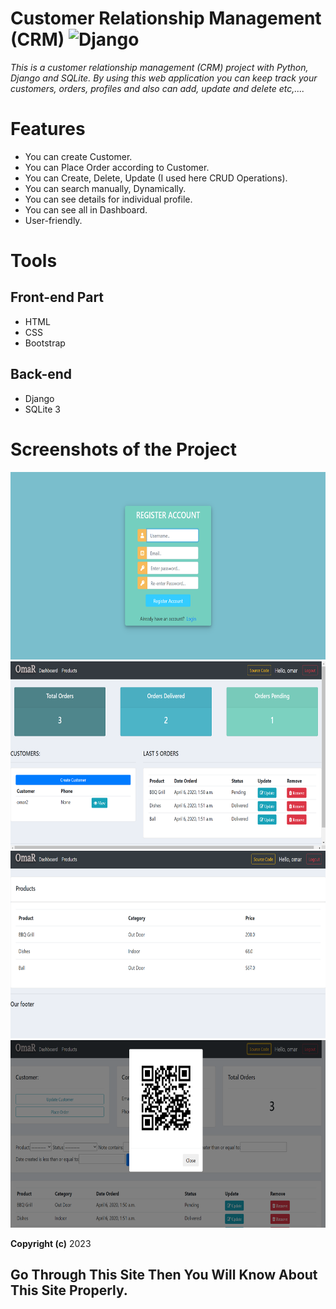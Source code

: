 # Customer Relationship Management (CRM) ![Django](https://img.shields.io/badge/-Django-%23092E20?style=flat-square&logo=Django&logoColor=white)
*This is a customer relationship management (CRM) project with Python, Django and SQLite. By using this web application you can keep track your customers, orders, profiles and also can add, update and delete etc,....*

# Features
* You can create Customer.
* You can Place Order according to Customer.
* You can Create, Delete, Update (I used here CRUD Operations).
* You can search manually, Dynamically.
* You can see details for individual profile.
* You can see all in Dashboard.
* User-friendly.

# Tools
## Front-end Part
* HTML
* CSS
* Bootstrap
## Back-end
* Django
* SQLite 3

# Screenshots of the Project
<p align="center">
  <img width="660" height="300" src="static/screenshots/c.png">
  <img width="660" height="300" src="static/screenshots/a.png">
  <img width="660" height="300" src="static/screenshots/b.png">
  <img width="660" height="300" src="static/screenshots/d.png">
</p>

**Copyright (c)** 2023

## Go Through This Site Then You Will Know About This Site Properly.
